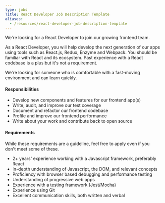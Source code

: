 ```yaml
---
type: jobs
Title: React Developer Job Description Template
aliases:
  - /resources/react-developer-job-description-template
---
```


We're looking for a React Developer to join our growing frontend team.

As a React Developer, you will help develop the next generation of our apps using tools such as React.js, Redux, Enzyme and Webpack. You should be familiar with React and its ecosystem. Past experience with a React codebase is a plus but it's not a requirement.

We're looking for someone who is comfortable with a fast-moving environment and can learn quickly.

#### Responsibilities

- Develop new components and features for our frontend app(s)
- Write, audit, and improve our test coverage
- Document and refactor our frontend codebase
- Profile and improve our frontend performance
- Write about your work and contribute back to open source

#### Requirements

While these requirements are a guideline, feel free to apply even if you don't meet some of these.

- 2+ years' experience working with a Javascript framework, preferably React
- In-depth understanding of Javascript, the DOM, and relevant concepts
- Proficiency with browser based debugging and performance testing
- Understanding of progressive web apps
- Experience with a testing framework (Jest/Mocha)
- Experience using Git
- Excellent communication skills, both written and verbal
